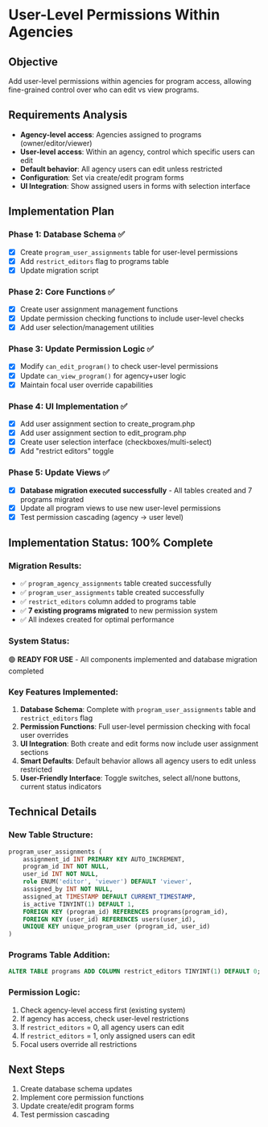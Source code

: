 # User-Level Permissions Within Agencies

## Objective
Add user-level permissions within agencies for program access, allowing fine-grained control over who can edit vs view programs.

## Requirements Analysis
- **Agency-level access**: Agencies assigned to programs (owner/editor/viewer)
- **User-level access**: Within an agency, control which specific users can edit
- **Default behavior**: All agency users can edit unless restricted
- **Configuration**: Set via create/edit program forms
- **UI Integration**: Show assigned users in forms with selection interface

## Implementation Plan

### Phase 1: Database Schema ✅
- [x] Create `program_user_assignments` table for user-level permissions
- [x] Add `restrict_editors` flag to programs table
- [x] Update migration script

### Phase 2: Core Functions ✅
- [x] Create user assignment management functions
- [x] Update permission checking functions to include user-level checks
- [x] Add user selection/management utilities

### Phase 3: Update Permission Logic ✅
- [x] Modify `can_edit_program()` to check user-level permissions
- [x] Update `can_view_program()` for agency+user logic
- [x] Maintain focal user override capabilities

### Phase 4: UI Implementation ✅
- [x] Add user assignment section to create_program.php
- [x] Add user assignment section to edit_program.php
- [x] Create user selection interface (checkboxes/multi-select)
- [x] Add "restrict editors" toggle

### Phase 5: Update Views ✅
- [x] **Database migration executed successfully** - All tables created and 7 programs migrated
- [x] Update all program views to use new user-level permissions
- [x] Test permission cascading (agency -> user level)

## Implementation Status: **100% Complete**

### Migration Results:
- ✅ `program_agency_assignments` table created successfully
- ✅ `program_user_assignments` table created successfully  
- ✅ `restrict_editors` column added to programs table
- ✅ **7 existing programs migrated** to new permission system
- ✅ All indexes created for optimal performance

### System Status:
🟢 **READY FOR USE** - All components implemented and database migration completed

### Key Features Implemented:
1. **Database Schema**: Complete with `program_user_assignments` table and `restrict_editors` flag
2. **Permission Functions**: Full user-level permission checking with focal user overrides
3. **UI Integration**: Both create and edit forms now include user assignment sections
4. **Smart Defaults**: Default behavior allows all agency users to edit unless restricted
5. **User-Friendly Interface**: Toggle switches, select all/none buttons, current status indicators

## Technical Details

### New Table Structure:
```sql
program_user_assignments (
    assignment_id INT PRIMARY KEY AUTO_INCREMENT,
    program_id INT NOT NULL,
    user_id INT NOT NULL,
    role ENUM('editor', 'viewer') DEFAULT 'viewer',
    assigned_by INT NOT NULL,
    assigned_at TIMESTAMP DEFAULT CURRENT_TIMESTAMP,
    is_active TINYINT(1) DEFAULT 1,
    FOREIGN KEY (program_id) REFERENCES programs(program_id),
    FOREIGN KEY (user_id) REFERENCES users(user_id),
    UNIQUE KEY unique_program_user (program_id, user_id)
)
```

### Programs Table Addition:
```sql
ALTER TABLE programs ADD COLUMN restrict_editors TINYINT(1) DEFAULT 0;
```

### Permission Logic:
1. Check agency-level access first (existing system)
2. If agency has access, check user-level restrictions
3. If `restrict_editors` = 0, all agency users can edit
4. If `restrict_editors` = 1, only assigned users can edit
5. Focal users override all restrictions

## Next Steps
1. Create database schema updates
2. Implement core permission functions
3. Update create/edit program forms
4. Test permission cascading
